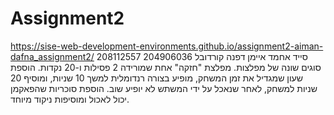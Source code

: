 # Assignment2
https://sise-web-development-environments.github.io/assignment2-aiman-dafna_assignment2/
208112557 סייד אחמד איימן
דפנה קורדובל 204906036
סוגים שונה של מפלצות. מפלצת "חזקה" אחת שמורידה 2 פסילות ו-20 נקדות.
הוספת שעון שמגדיל את זמן המשחק, מופיע בצורה רנדומלית למשך 10 שניות, ומוסיף 20 שניות למשחק, לאחר שנאכל על ידי המשתש לא יופיע שוב.
הוספת סוכריות שהפאקמן יכול לאכול ומוסיפות ניקוד מיוחד.
